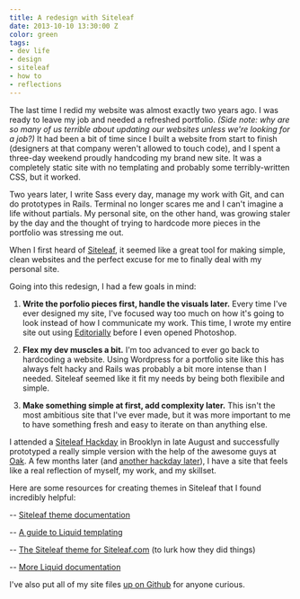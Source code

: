 ```yaml
---
title: A redesign with Siteleaf
date: 2013-10-10 13:30:00 Z
color: green
tags:
- dev life
- design
- siteleaf
- how to
- reflections
---
```


The last time I redid my website was almost exactly two years ago. I was ready to leave my job and needed a refreshed portfolio. *(Side note: why are so many of us terrible about updating our websites unless we're looking for a job?)* It had been a bit of time since I built a website from start to finish (designers at that company weren't allowed to touch code), and I spent a three-day weekend proudly handcoding my brand new site. It was a completely static site with no templating and probably some terribly-written CSS, but it worked.


Two years later, I write Sass every day, manage my work with Git, and can do prototypes in Rails. Terminal no longer scares me and I can't imagine a life without partials. My personal site, on the other hand, was growing staler by the day and the thought of trying to hardcode more pieces in the portfolio was stressing me out.

When I first heard of [Siteleaf](http://siteleaf.com), it seemed like a great tool for making simple, clean websites and the perfect excuse for me to finally deal with my personal site.

Going into this redesign, I had a few goals in mind:

1. **Write the porfolio pieces first, handle the visuals later.** Every time I've ever designed my site, I've focused way too much on how it's going to look instead of how I communicate my work. This time, I wrote my entire site out using [Editorially](http://editorially.com) before I even opened Photoshop.

2. **Flex my dev muscles a bit.** I'm too advanced to ever go back to hardcoding a website. Using Wordpress for a portfolio site like this has always felt hacky and Rails was probably a bit more intense than I needed. Siteleaf seemed like it fit my needs by being both flexibile and simple.

3. **Make something simple at first, add complexity later.** This isn't the most ambitious site that I've ever made, but it was more important to me to have something fresh and easy to iterate on than anything else.

I attended a [Siteleaf Hackday](http://www.siteleaf.com/blog/hackday/) in Brooklyn in late August and successfully prototyped a really simple version with the help of the awesome guys at [Oak](http://oak.is). A few months later (and [another hackday later](http://www.siteleaf.com/blog/brooklyn-beta/)), I have a site that feels like a real reflection of myself, my work, and my skillset.

Here are some resources for creating themes in Siteleaf that I found incredibly helpful:

-- [Siteleaf theme documentation](https://github.com/siteleaf/siteleaf-themes)

-- [A guide to Liquid templating](https://github.com/Shopify/liquid/wiki/Liquid-for-Designers)

-- [The Siteleaf theme for Siteleaf.com](https://github.com/siteleaf/siteleaf.com) (to lurk how they did things)

-- [More Liquid documentation](http://docs.shopify.com/themes)

I've also put all of my site files [up on Github](https://github.com/harllee/jessicaharllee.com) for anyone curious.

